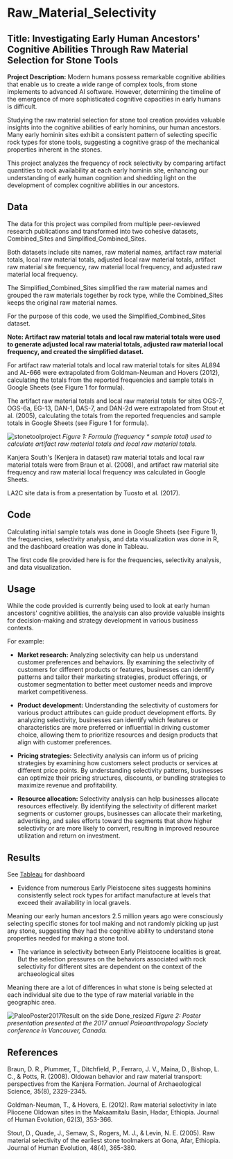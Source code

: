 # Raw_Material_Selectivity
## Title: Investigating Early Human Ancestors' Cognitive Abilities Through Raw Material Selection for Stone Tools

**Project Description:** Modern humans possess remarkable cognitive abilities that enable us to create a wide range of complex tools, from stone implements to advanced AI software. However, determining the timeline of the emergence of more sophisticated cognitive capacities in early humans is difficult.

Studying the raw material selection for stone tool creation provides valuable insights into the cognitive abilities of early hominins, our human ancestors. Many early hominin sites exhibit a consistent pattern of selecting specific rock types for stone tools, suggesting a cognitive grasp of the mechanical properties inherent in the stones. 

This project analyzes the frequency of rock selectivity by comparing artifact quantities to rock availability at each early hominin site, enhancing our understanding of early human cognition and shedding light on the development of complex cognitive abilities in our ancestors.

## Data

The data for this project was compiled from multiple peer-reviewed research publications and transformed into two cohesive datasets, Combined_Sites and Simplified_Combined_Sites. 

Both datasets include site names, raw material names, artifact raw material totals, local raw material totals, adjusted local raw material totals, artifact raw material site frequency, raw material local frequency, and adjusted raw material local frequency. 

The Simplified_Combined_Sites simplified the raw material names and grouped the raw materials together by rock type, while the Combined_Sites keeps the original raw material names. 

For the purpose of this code, we used the Simplified_Combined_Sites dataset.

**Note: Artifact raw material totals and local raw material totals were used to generate adjusted local raw material totals, adjusted raw material local frequency, and created the simplified dataset.**

For artifact raw material totals and local raw material totals for sites AL894 and AL-666 were extrapolated from Goldman-Neuman and Hovers (2012), calculating the totals from the reported frequencies and sample totals in Google Sheets (see Figure 1 for formula). 

The artifact raw material totals and local raw material totals for sites OGS-7,	OGS-6a,	EG-13, DAN-1, DAS-7,	and DAN-2d were extrapolated from Stout et al. (2005), calculating the totals from the reported frequencies and sample totals in Google Sheets (see Figure 1 for formula). 

![stonetoolproject](https://github.com/ktuosto/Raw_Material_Selectivity/assets/49923281/c1f1a9c2-2a3f-4a90-abd0-cbe281bf1de0)
*Figure 1: Formula (frequency * sample total) used to calculate artifact raw material totals and local raw material totals.*

Kanjera South's (Kenjera in dataset) raw material totals and local raw material totals were from Braun et al. (2008), and artifact raw material site frequency and raw material local frequency was calculated in Google Sheets. 

LA2C site data is from a presentation by Tuosto et al. (2017). 

## Code

Calculating initial sample totals was done in Google Sheets (see Figure 1), the frequencies, selectivity analysis, and data visualization was done in R, and the dashboard creation was done in Tableau. 

The first code file provided here is for the frequencies, selectivity analysis, and data visualization. 

## Usage

While the code provided is currently being used to look at early human ancestors' cognitive abilities, the analysis can also provide valuable insights for decision-making and strategy development in various business contexts. 

For example:

- **Market research:** Analyzing selectivity can help us understand customer preferences and behaviors. By examining the selectivity of customers for different products or features, businesses can identify patterns and tailor their marketing strategies, product offerings, or customer segmentation to better meet customer needs and improve market competitiveness.

- **Product development:** Understanding the selectivity of customers for various product attributes can guide product development efforts. By analyzing selectivity, businesses can identify which features or characteristics are more preferred or influential in driving customer choice, allowing them to prioritize resources and design products that align with customer preferences.

- **Pricing strategies:** Selectivity analysis can inform us of pricing strategies by examining how customers select products or services at different price points. By understanding selectivity patterns, businesses can optimize their pricing structures, discounts, or bundling strategies to maximize revenue and profitability.

- **Resource allocation:** Selectivity analysis can help businesses allocate resources effectively. By identifying the selectivity of different market segments or customer groups, businesses can allocate their marketing, advertising, and sales efforts toward the segments that show higher selectivity or are more likely to convert, resulting in improved resource utilization and return on investment.

## Results

See [Tableau](https://public.tableau.com/app/profile/kristen.tuosto/viz/EarlyHumansCognitiveAbilities/Dashboard1) for dashboard  

- Evidence from numerous Early Pleistocene sites suggests hominins consistently select rock types for artifact manufacture at levels that exceed their availability in local gravels.

Meaning our early human ancestors 2.5 million years ago were consciously selecting specific stones for tool making and not randomly picking up just any stone, suggesting they had the cognitive ability to understand stone properties needed for making a stone tool. 

- The variance in selectivity between Early Pleistocene localities is great. But the selection pressures on the behaviors associated with rock selectivity for different sites are dependent on the context of the archaeological sites

Meaning there are a lot of differences in what stone is being selected at each individual site due to the type of raw material variable in the geographic area. 

![PaleoPoster2017Result on the side Done_resized](https://github.com/ktuosto/Raw_Material_Selectivity/assets/49923281/1b15105a-ae81-4bc5-b6e9-aa5094c1db5a)
*Figure 2: Poster presentation presented at the 2017 annual Paleoanthropology Society conference in Vancouver, Canada.*

## References 

Braun, D. R., Plummer, T., Ditchfield, P., Ferraro, J. V., Maina, D., Bishop, L. C., & Potts, R. (2008). Oldowan behavior and raw material transport: perspectives from the Kanjera Formation. Journal of Archaeological Science, 35(8), 2329-2345.

Goldman-Neuman, T., & Hovers, E. (2012). Raw material selectivity in late Pliocene Oldowan sites in the Makaamitalu Basin, Hadar, Ethiopia. Journal of Human Evolution, 62(3), 353-366.

Stout, D., Quade, J., Semaw, S., Rogers, M. J., & Levin, N. E. (2005). Raw material selectivity of the earliest stone toolmakers at Gona, Afar, Ethiopia. Journal of Human Evolution, 48(4), 365-380.
